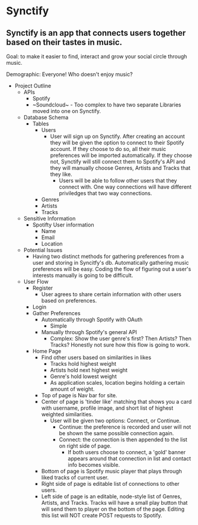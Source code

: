 # Synctify

## Synctify is an app that connects users together based on their tastes in music.

Goal: to make it easier to find, interact and grow your social circle through music.

Demographic: Everyone! Who doesn't enjoy music?


- Project Outline
     - APIs
        - Spotify
        - ~Soundcloud~ - Too complex to have two separate Libraries moved into one on Synctify.
    - Database Schema
        - Tables
            - Users
                - User will sign up on Synctify. After creating an account they will be given the option to connect to their Spotify account. If they choose to do so, all their music preferences will be imported automatically. If they choose not, Synctify will still connect them to Spotify's API and they will manually choose Genres, Artists and Tracks that they like.
                    - Users will be able to follow other users that they connect with. One way connections will have different priviledges that two way connections. 
            - Genres
            - Artists
            - Tracks
    - Sensitive Information
        - Spotifty User information
            - Name
            - Email
            - Location
    - Potential Issues
        - Having two distinct methods for gathering preferences from a user and storing in Syncitfy's db. Automatically gathering music preferences will be easy. Coding the flow of figuring out a user's interests manually is going to be difficult. 
    - User Flow
        - Register
            - User agrees to share certain information with other users based on preferences.
        - Login
        - Gather Preferences
            - Automatically through Spotify with OAuth
                - Simple
            - Manually through Spotify's general API
                - Complex: Show the user genre's first? Then Artists? Then Tracks? Honestly not sure how this flow is going to work. 
        - Home Page
            - Find other users based on similarities in likes
                - Tracks hold highest weight
                - Artists hold next highest weight
                - Genre's hold lowest weight
                - As application scales, location begins holding a certain amount of weight.
            - Top of page is Nav bar for site.
            - Center of page is 'tinder like' matching that shows you a card with username, profile image, and short list of highest weighted similarities.
                - User will be given two options: Connect, or Continue.
                    - Continue: the preference is recorded and user will not be shown the same possible connection again.
                    - Connect: the connection is then appended to the list on right side of page.
                        - If both users choose to connect, a 'gold' banner appears around that connection in list and contact info becomes visible.
            - Bottom of page is Spotify music player that plays through liked tracks of current user.
            - Right side of page is editable list of connections to other users.
            - Left side of page is an editable, node-style list of Genres, Artists, and Tracks. Tracks will have a small play button that will send them to player on the bottom of the page. Editing this list will NOT create POST requests to Spotify. 

        
   
    


